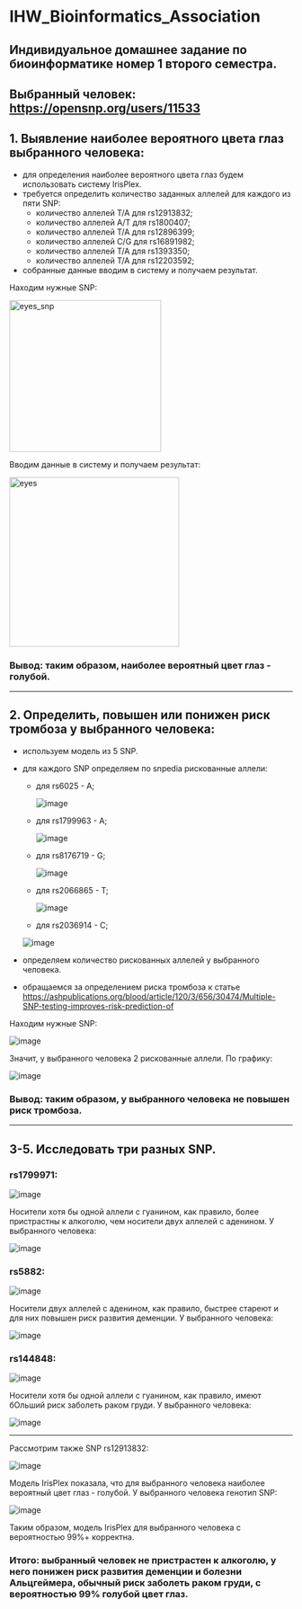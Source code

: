 # IHW_Bioinformatics_Association
Индивидуальное домашнее задание по биоинформатике номер 1 второго семестра.
--
## Выбранный человек: https://opensnp.org/users/11533
## 1. Выявление наиболее вероятного цвета глаз выбранного человека:
- для определения наиболее вероятного цвета глаз будем использовать систему IrisPlex.
- требуется определить количество заданных аллелей для каждого из пяти SNP:
  - количество аллелей T/A для rs12913832;
  - количество аллелей A/T для rs1800407;
  - количество аллелей T/A для rs12896399;
  - количество аллелей C/G для rs16891982;
  - количество аллелей T/A для rs1393350;
  - количество аллелей T/A для rs12203592;
- собранные данные вводим в систему и получаем результат.

Находим нужные SNP:

<img width="270" alt="eyes_snp" src="https://user-images.githubusercontent.com/45789410/222233569-f3ce0b45-6da4-40fb-8f16-3e5fdaa1f165.png">

Вводим данные в систему и получаем результат:

<img width="302" alt="eyes" src="https://user-images.githubusercontent.com/45789410/222233771-7e2ba1c3-efc1-498f-b363-63a40e32824f.png">

### Вывод: таким образом, наиболее вероятный цвет глаз - голубой.
---
## 2. Определить, повышен или понижен риск тромбоза у выбранного человека:
- используем модель из 5 SNP.
- для каждого SNP определяем по snpedia рискованные аллели:
  - для rs6025 - A;
    
    ![image](https://user-images.githubusercontent.com/45789410/222241012-58d6a29a-b16f-4562-9836-959af71b697a.png)

  - для rs1799963 - A;
    
    ![image](https://user-images.githubusercontent.com/45789410/222241151-ee03fec5-8242-461a-90ed-a9e22bc4c20e.png)

  - для rs8176719 - G;
  
    ![image](https://user-images.githubusercontent.com/45789410/222241298-056d5a14-3a92-4ec7-8a86-abc63c1f8843.png)

  - для rs2066865 - T;
    
    ![image](https://user-images.githubusercontent.com/45789410/222241545-7ca190d9-c793-4240-9090-88edfc2ac43e.png)
  
  - для rs2036914 - C;
  
  ![image](https://user-images.githubusercontent.com/45789410/222242278-2f7bf21f-9fbb-454c-9357-1598b7934e49.png)  
    
 - определяем количество рискованных аллелей у выбранного человека.
 - обращаемся за определением риска тромбоза к статье https://ashpublications.org/blood/article/120/3/656/30474/Multiple-SNP-testing-improves-risk-prediction-of
 
 Находим нужные SNP:
 
 ![image](https://user-images.githubusercontent.com/45789410/222235657-27aa07f6-aea3-4034-9d34-e8c7ef3dc109.png)

Значит, у выбранного человека 2 рискованные аллели. По графику:

![image](https://user-images.githubusercontent.com/45789410/222236500-cd273c84-1819-49c2-96e6-9cd91d4ac7f6.png)

### Вывод: таким образом, у выбранного человека не повышен риск тромбоза.
---
## 3-5. Исследовать три разных SNP.
### rs1799971: 

![image](https://user-images.githubusercontent.com/45789410/222237528-30989d25-362d-4b69-ba0a-6ef751013ec0.png)

Носители хотя бы одной аллели с гуанином, как правило, более пристрастны к алкоголю, чем носители двух аллелей с аденином. У выбранного человека:

![image](https://user-images.githubusercontent.com/45789410/222237905-b1ef764d-75ca-4f7b-b7b6-a61f483250dd.png)

### rs5882:

![image](https://user-images.githubusercontent.com/45789410/222238069-571cc9ca-36b4-4b35-a568-4f0f43a641a2.png)

Носители двух аллелей с аденином, как правило, быстрее стареют и для них повышен риск развития деменции. У выбранного человека:

![image](https://user-images.githubusercontent.com/45789410/222238597-a8b31e2c-7675-439a-818b-fbcb732ac580.png)

### rs144848:

![image](https://user-images.githubusercontent.com/45789410/222238840-4480f2b6-1841-44d0-ab5a-af71c38b82d7.png)

Носители хотя бы одной аллели с гуанином, как правило, имеют бОльший риск заболеть раком груди. У выбранного человека:

![image](https://user-images.githubusercontent.com/45789410/222239187-352f9e51-1d84-4301-a8bb-dee29f18034e.png)

---
Рассмотрим также SNP rs12913832:

![image](https://user-images.githubusercontent.com/45789410/222239336-9fd92252-5169-4a2c-a701-5b09dd2d5837.png)

Модель IrisPlex показала, что для выбранного человека наиболее вероятный цвет глаз - голубой. У выбранного человека генотип SNP:

![image](https://user-images.githubusercontent.com/45789410/222239553-2b917869-afba-4792-9797-87c69f02649b.png)

Таким образом, модель IrisPlex для выбранного человека с вероятностью 99%+ корректна.

### Итого: выбранный человек не пристрастен к алкоголю, у него понижен риск развития деменции и болезни Альцгеймера, обычный риск заболеть раком груди, с вероятностью 99% голубой цвет глаз.
